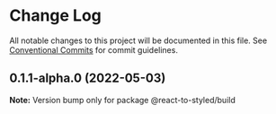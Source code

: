 # Change Log

All notable changes to this project will be documented in this file.
See [Conventional Commits](https://conventionalcommits.org) for commit guidelines.

## 0.1.1-alpha.0 (2022-05-03)

**Note:** Version bump only for package @react-to-styled/build
